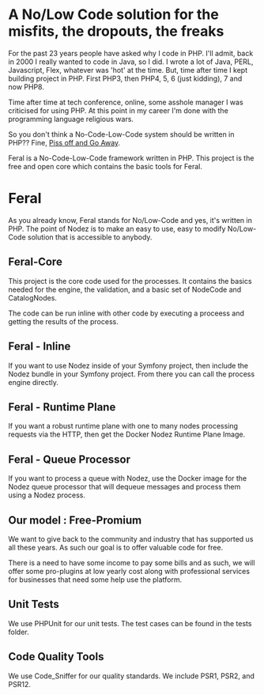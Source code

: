 # A No/Low Code solution for the misfits, the dropouts, the freaks

For the past 23 years people have asked why I code in PHP. I'll admit, back in 2000 I really wanted to code in Java, so I did. I wrote a lot of Java, PERL, Javascript, Flex, whatever was 'hot' at the time. But, time after time I kept building project in PHP. First PHP3, then PHP4, 5, 6 (just kidding), 7 and now PHP8. 

Time after time at tech conference, online, some asshole manager I was criticised for using PHP. At this point in my career I'm done with the programming language religious wars. 

So you don't think a No-Code-Low-Code system should be written in PHP?? Fine, [Piss off and Go Away](https://www.urbandictionary.com/define.php?term=Elitest).

Feral is a No-Code-Low-Code framework written in PHP. This project is the free and open core which contains the basic tools for Feral.

# Feral

As you already know, Feral stands for No/Low-Code and yes, it's written in PHP.  The point of Nodez is to make an easy to use, easy to modify No/Low-Code solution that is accessible to anybody.

## Feral-Core

This project is the core code used for the processes. It contains the basics needed for the engine, the validation, and a basic set of NodeCode and CatalogNodes.

The code can be run inline with other code by executing a proceess and getting the results of the process.

## Feral - Inline

If you want to use Nodez inside of your Symfony project, then include the Nodez bundle in your Symfony project. From there you can call the process engine directly.

## Feral - Runtime Plane

If you want a robust runtime plane with one to many nodes processing requests via the HTTP, then get the Docker Nodez Runtime Plane Image. 

## Feral - Queue Processor

If you want to process a queue with Nodez, use the Docker image for the Nodez queue processor that will dequeue messages and process them using a Nodez process.

## Our model : Free-Promium

We want to give back to the community and industry that has supported us all these years. As such our goal is to offer valuable code for free. 

There is a need to have some income to pay some bills and as such, we will offer some pro-plugins at low yearly cost along with professional services for businesses that need some help use the platform. 

## Unit Tests

We use PHPUnit for our unit tests. The test cases can be found in the tests folder.

## Code Quality Tools

We use Code_Sniffer for our quality standards. We include PSR1, PSR2, and PSR12.
